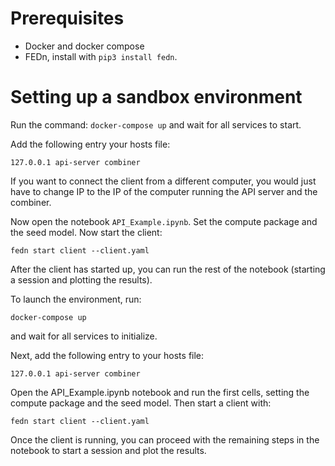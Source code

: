 # Prerequisites
- Docker and docker compose
- FEDn, install with ```pip3 install fedn```.
# Setting up a sandbox environment
Run the command:
```docker-compose up```
and wait for all services to start.

Add the following entry your hosts file:
```
127.0.0.1 api-server combiner
```
If you want to connect the client from a different computer, you would just have to change IP to the IP of the computer running the API server and the combiner.

Now open the notebook ```API_Example.ipynb```. Set the compute package and the seed model. Now start the client:
```
fedn start client --client.yaml
```
After the client has started up, you can run the rest of the notebook (starting a session and plotting the results).


To launch the environment, run:


```
docker-compose up
```
and wait for all services to initialize.

Next, add the following entry to your hosts file:

```
127.0.0.1 api-server combiner
```

Open the API_Example.ipynb notebook and run the first cells, setting the compute package and the seed model. Then start a client with:
```
fedn start client --client.yaml
```
Once the client is running, you can proceed with the remaining steps in the notebook to start a session and plot the results.